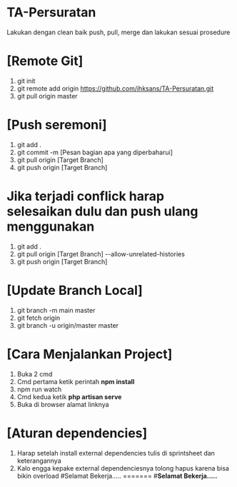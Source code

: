 # TA-Persuratan

Lakukan dengan clean baik push, pull, merge dan lakukan sesuai prosedure

# [Remote Git]

1. git init
2. git remote add origin https://github.com/ihksans/TA-Persuratan.git
3. git pull origin master


# [Push seremoni]
1. git add .
2. git commit -m [Pesan bagian apa yang diperbaharui]
3. git pull origin [Target Branch]
4. git push origin [Target Branch]

# Jika terjadi conflick harap selesaikan dulu dan push ulang menggunakan
1. git add .
2. git pull origin [Target Branch] --allow-unrelated-histories
3. git push origin [Target Branch]

# [Update Branch Local]
1. git branch -m main master
2. git fetch origin
3. git branch -u origin/master master


# [Cara Menjalankan Project]
1. Buka 2 cmd 
2. Cmd pertama ketik perintah **npm install**
3. npm run watch
4. Cmd kedua ketik **php artisan serve**
5. Buka di browser alamat linknya

# [Aturan dependencies]
1. Harap setelah install external dependencies tulis di sprintsheet dan keterangannya
2. Kalo engga kepake external dependenciesnya tolong hapus karena bisa bikin overload
#Selamat Bekerja.....
=======
#**Selamat Bekerja.....**

